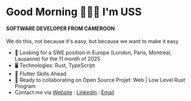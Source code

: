 Good Morning 👦🏾🤝 I'm USS
=======================================================================================================================================

#### SOFTWARE DEVELOPER FROM CAMEROON
We do this, not because it's easy, but because we want to make it easy

* 👀 Looking for a SWE position in Europe (London, Paris, Montreal, Lausanne) for the 11 month of 2025
* 🖥️ Technologies: Rust, TypeScript
* 🌱 Flutter Skills Ahead
* 🤝 Ready to collaborating on Open Source Projet: Web | Low Level Rust Program
* Contact me via [Website](https://uss-franckmekoulou.web.app/) : [Linkedin](https://www.linkedin.com/in/franck-mekoulou/) : [Email](mailto:franckmekoulou.dev@hotmail.com)
